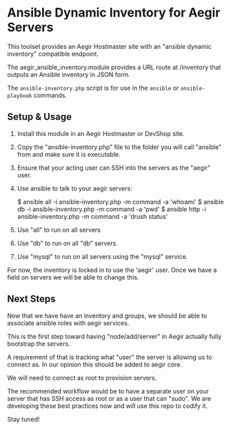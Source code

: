 # Ansible Dynamic Inventory for Aegir Servers

This toolset provides an Aegir Hostmaster site with an
"ansible dynamic inventory" compatible endpoint.

The aegir_ansible_inventory.module provides a URL route at /inventory that
outputs an Ansible inventory in JSON form.

The `ansible-inventory.php` script is for use in the `ansible` or `ansible-playbook` commands.


## Setup & Usage

1. Install this module in an Aegir Hostmaster or DevShop site.
2. Copy the "ansible-inventory.php" file to the folder you will call "ansible" from and make sure it is executable.
3. Ensure that your acting user can SSH into the servers as the "aegir" user. 
3. Use ansible to talk to your aegir servers:

    $ ansible all -i ansible-inventory.php -m command -a 'whoami'
    $ ansible db -i ansible-inventory.php -m command -a 'pwd'
    $ ansible http -i ansible-inventory.php -m command -a 'drush status'

1. Use "all" to run on all servers
2. Use "db" to run on all "db" servers.
3. Use "mysql" to run on all servers using the "mysql" service.

For now, the inventory is locked in to use the 'aegir' user. Once we have a field
on servers we will be able to change this.

## Next Steps

Now that we have have an inventory and groups, we should be able to associate ansible roles with aegir services.

This is the first step toward having "node/add/server" in Aegir actually fully bootstrap the servers.

A requirement of that is tracking what "user" the server is allowing us to connect as.  In our opinion this should be added to aegir core.

We will need to connect as root to provision servers.   

The recommended workflow would be to have a separate user on your server that has SSH access as root or as a user that can "sudo". We are developing these best practices now and will use this repo to codify it.

Stay tuned!

